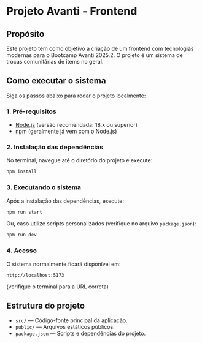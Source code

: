# Projeto Avanti - Frontend

## Propósito

Este projeto tem como objetivo a criação de um frontend com tecnologias modernas para o Bootcamp Avanti 2025.2. 
O projeto é um sistema de trocas comunitárias de items no geral.

## Como executar o sistema

Siga os passos abaixo para rodar o projeto localmente:

### 1. Pré-requisitos

- [Node.js](https://nodejs.org/) (versão recomendada: 18.x ou superior)
- [npm](https://www.npmjs.com/) (geralmente já vem com o Node.js)

### 2. Instalação das dependências

No terminal, navegue até o diretório do projeto e execute:

```bash
npm install
```

### 3. Executando o sistema

Após a instalação das dependências, execute:

```bash
npm run start
```

Ou, caso utilize scripts personalizados (verifique no arquivo `package.json`):

```bash
npm run dev
```

### 4. Acesso

O sistema normalmente ficará disponível em:  
```
http://localhost:5173
```
(verifique o terminal para a URL correta)

## Estrutura do projeto

- `src/` — Código-fonte principal da aplicação.
- `public/` — Arquivos estáticos públicos.
- `package.json` — Scripts e dependências do projeto.
